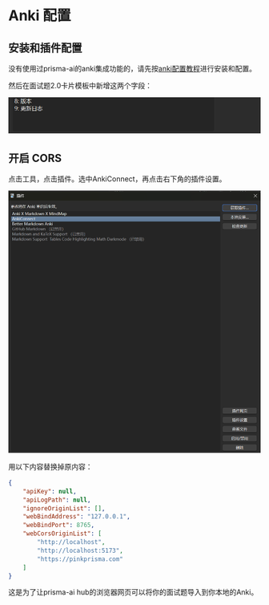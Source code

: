 # Anki 配置

## 安装和插件配置

没有使用过prisma-ai的anki集成功能的，请先按[anki配置教程](../教程：7、面试题库和%20anki集成教程.md)进行安装和配置。

然后在面试题2.0卡片模板中新增这两个字段：

![image-20250801081551946](./assets/image-20250801081551946.png)



## 开启 CORS

点击工具，点击插件。选中AnkiConnect，再点击右下角的插件设置。

![image-20250801081637276](./assets/image-20250801081637276.png)



用以下内容替换掉原内容：

```json
{
    "apiKey": null,
    "apiLogPath": null,
    "ignoreOriginList": [],
    "webBindAddress": "127.0.0.1",
    "webBindPort": 8765,
    "webCorsOriginList": [
        "http://localhost",
        "http://localhost:5173",
        "https://pinkprisma.com"
    ]
}
```

这是为了让prisma-ai hub的浏览器网页可以将你的面试题导入到你本地的Anki。
